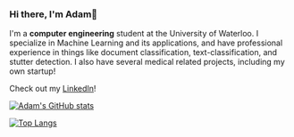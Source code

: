 ### Hi there, I'm Adam👋

I'm a **computer engineering** student at the University of Waterloo. I specialize in Machine Learning and its applications, and have professional experience in things like document classification, text-classification, and stutter detection. I also have several medical related projects, including my own startup!

Check out my [LinkedIn](https://www.linkedin.com/in/adam-lam26/)!

[![Adam's GitHub stats](https://github-readme-stats.vercel.app/api?username=Adam2611)](https://github.com/anuraghazra/github-readme-stats)

[![Top Langs](https://github-readme-stats.vercel.app/api/top-langs/?username=Adam2611)](https://github.com/anuraghazra/github-readme-stats)


<!--
**Adam2611/Adam2611** is a ✨ _special_ ✨ repository because its `README.md` (this file) appears on your GitHub profile.

Here are some ideas to get you started:

- 🔭 I’m currently working on ...
- 🌱 I’m currently learning ...
- 👯 I’m looking to collaborate on ...
- 🤔 I’m looking for help with ...
- 💬 Ask me about ...
- 📫 How to reach me: ...
- 😄 Pronouns: ...
- ⚡ Fun fact: ...
-->
